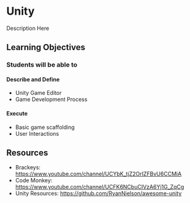 # Unity

Description Here

## Learning Objectives

### Students will be able to

#### Describe and Define

- Unity Game Editor
- Game Development Process

#### Execute

- Basic game scaffolding
- User Interactions

## Resources

- Brackeys: <https://www.youtube.com/channel/UCYbK_tjZ2OrIZFBvU6CCMiA>
- Code Monkey: <https://www.youtube.com/channel/UCFK6NCbuCIVzA6Yj1G_ZqCg>
- Unity Resources: <https://github.com/RyanNielson/awesome-unity>
